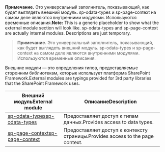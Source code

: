<span data-ttu-id="762cf-p101">**Примечание.** Это универсальный заполнитель, показывающий, как будет выглядеть внешний модуль. sp-odata-types и sp-page-context на самом деле являются внутренними модулями. Используются временные описания.</span><span class="sxs-lookup"><span data-stu-id="762cf-p101">**Note:** This is a generic placeholder to show what the external module section will look like. sp-odata-types and sp-page-context are actually internal modules. Descriptions are just temporary.</span></span>

>**Примечание.** Это универсальный заполнитель, показывающий, как будет выглядеть внешний модуль. sp-odata-types и sp-page-context на самом деле являются внутренними модулями. Используются временные описания.

<span data-ttu-id="762cf-105">Внешние модули — это определения типов, предоставляемые сторонним библиотекам, которые использует платформа SharePoint Framework.</span><span class="sxs-lookup"><span data-stu-id="762cf-105">External modules are typings provided for 3rd party libraries that the SharePoint Framework uses.</span></span>

| <span data-ttu-id="762cf-106">Внешний модуль</span><span class="sxs-lookup"><span data-stu-id="762cf-106">External module</span></span>   | <span data-ttu-id="762cf-107">Описание</span><span class="sxs-lookup"><span data-stu-id="762cf-107">Description</span></span>                                             |
|-------------------|---------------------------------------------------------|
| [<span data-ttu-id="762cf-108">sp-odata-types</span><span class="sxs-lookup"><span data-stu-id="762cf-108">sp-odata-types</span></span>](sp-odata-types-module.md)     | <span data-ttu-id="762cf-109">Предоставляет доступ к типам данных.</span><span class="sxs-lookup"><span data-stu-id="762cf-109">Provides access to data types.</span></span>                          |
| [<span data-ttu-id="762cf-110">sp-page-context</span><span class="sxs-lookup"><span data-stu-id="762cf-110">sp-page-context</span></span>](sp-page-context-module.md)   | <span data-ttu-id="762cf-111">Предоставляет доступ к контексту страницы.</span><span class="sxs-lookup"><span data-stu-id="762cf-111">Provides access to the page context.</span></span>                    |
